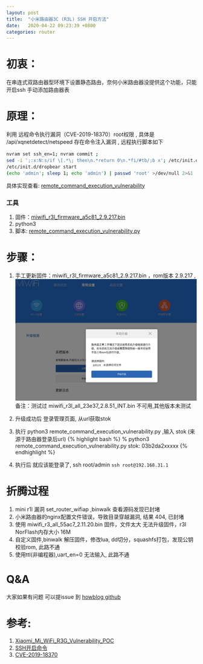 ```yaml
---
layout: post
title:  "小米路由器3C (R3L) SSH 开启方法"
date:   2020-04-22 09:23:39 +0800
categories: router
---
```

# 初衷：
 在串连式双路由器型环境下设置静态路由，奈何小米路由器没提供这个功能，只能开启ssh 手动添加路由器表
# 原理：

  利用 远程命令执行漏洞（CVE-2019-18370）root权限 , 具体是 /api/xqnetdetect/netspeed 存在命令注入漏洞 , 远程执行脚本如下
  ```bash
nvram set ssh_en=1; nvram commit ;
sed -i ';:x:N:s/if \[.*\; then\n.*return 0\n.*fi/#tb/;b x'; /etc/init.d/dropbear 
/etc/init.d/dropbear start
(echo 'admin'; sleep 1; echo 'admin') | passwd 'root' >/dev/null 2>&1
  ```
  具体实现查看: [remote_command_execution_vulnerability]

### 工具
1. 固件：[miwifi_r3l_firmware_a5c81_2.9.217.bin]
2. python3
3. 脚本: [remote_command_execution_vulnerability.py]



# 步骤：
1. 手工更新固件：miwifi_r3l_firmware_a5c81_2.9.217.bin ，rom版本 2.9.217 , 
   ![图示][upgrade_pic]
   备注：测试过 miwifi_r3l_all_23e37_2.8.51_INT.bin 不可用,其他版本未测试

2. 升级成功后 登录管理页面, 从url获取stok
3. 执行 python3 remote_command_execution_vulnerability.py ,输入 stok (来源于路由器登录后url)
{% highlight bash %}
% python3 remote_command_execution_vulnerability.py 
stok: 03b2da2xxxxx
{% endhighlight %}

4. 执行后 就应该能登录了, ssh root/admin
   `ssh root@192.168.31.1 `

# 折腾过程
1. mini r1l 漏洞 set_router_wifiap ,binwalk 查看源码发现已封堵
2. 小米路由器的nginx配置文件错误，导致目录穿越漏洞, 结果 404, 已封堵
3. 使用 miwifi_r3_all_55ac7_2.11.20.bin 固件，文件太大 无法升级固件，r3l NorFlash内存大小 16M
4. 自定义固件,binwalk 解压固件，修改lua, dd切分，squashfs打包，发现公钥校验rom, 此路不通
5. 使用ttl(非编程器),uart_en=0 无法输入, 此路不通

# Q&A
大家如果有问题 可以提issue 到 [howblog github]

# 参考: 
1. [Xiaomi_Mi_WiFi_R3G_Vulnerability_POC]
2. [SSH开启命令]
3. [CVE-2019-18370]



[SSH开启命令]: https://www.jianshu.com/p/37d0aa13614c
[CVE-2019-18370]:   https://github.com/UltramanGaia/Xiaomi_Mi_WiFi_R3G_Vulnerability_POC/blob/master/report/report.md
[Xiaomi_Mi_WiFi_R3G_Vulnerability_POC]: https://github.com/UltramanGaia/Xiaomi_Mi_WiFi_R3G_Vulnerability_POC
[miwifi_r3l_firmware_a5c81_2.9.217.bin]: /assets/miwifi_r3l_firmware_a5c81_2.9.217.bin
[remote_command_execution_vulnerability.py]:/assets/remote_command_execution_vulnerability.py
[howblog github]: https://github.com/mysansa52/howblog.github.io/issues
[remote_command_execution_vulnerability]: https://github.com/yiyijia/yiyijia.github.io/blob/master/assets/remote_command_execution_vulnerability.py
[upgrade_pic]:/assets/upgrade.png